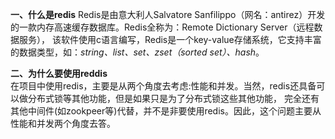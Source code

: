 **一、什么是redis**
     Redis是由意大利人Salvatore Sanfilippo（网名：antirez）开发的一款内存高速缓存数据库。Redis全称为：Remote Dictionary Server（远程数据服务），
 该软件使用c语言编写，Redis是一个key-value存储系统，它支持丰富的数据类型，如：_string、list、set、zset（sorted set）、hash_。
   
**二、为什么要使用reddis**   
    在项目中使用redis，主要是从两个角度去考虑:性能和并发。当然，redis还具备可以做分布式锁等其他功能，但是如果只是为了分布式锁这些其他功能，
    完全还有其他中间件(如zookpeer等)代替，并不是非要使用redis。因此，这个问题主要从性能和并发两个角度去答。